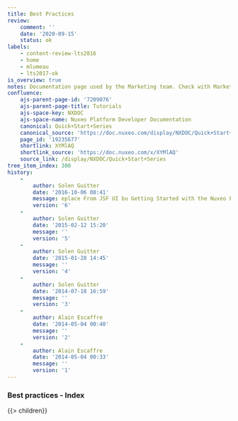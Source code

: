 ```yaml
---
title: Best Practices
review:
    comment: ''
    date: '2020-09-15'
    status: ok
labels:
    - content-review-lts2016
    - home
    - mlumeau
    - lts2017-ok
is_overview: true
notes: Documentation page used by the Marketing team. Check with Marketing before deleting or moving.
confluence:
    ajs-parent-page-id: '7209076'
    ajs-parent-page-title: Tutorials
    ajs-space-key: NXDOC
    ajs-space-name: Nuxeo Platform Developer Documentation
    canonical: Quick+Start+Series
    canonical_source: 'https://doc.nuxeo.com/display/NXDOC/Quick+Start+Series'
    page_id: '19235677'
    shortlink: XYMlAQ
    shortlink_source: 'https://doc.nuxeo.com/x/XYMlAQ'
    source_link: /display/NXDOC/Quick+Start+Series
tree_item_index: 300
history:
    -
        author: Solen Guitter
        date: '2016-10-06 08:41'
        message: eplace From JSF UI bu Getting Started with the Nuxeo Platfor
        version: '6'
    -
        author: Solen Guitter
        date: '2015-02-12 15:20'
        message: ''
        version: '5'
    -
        author: Solen Guitter
        date: '2015-01-28 14:45'
        message: ''
        version: '4'
    -
        author: Solen Guitter
        date: '2014-07-18 16:59'
        message: ''
        version: '3'
    -
        author: Alain Escaffre
        date: '2014-05-04 00:40'
        message: ''
        version: '2'
    -
        author: Alain Escaffre
        date: '2014-05-04 00:33'
        message: ''
        version: '1'
---
```


### Best practices - Index

{{> children}}
